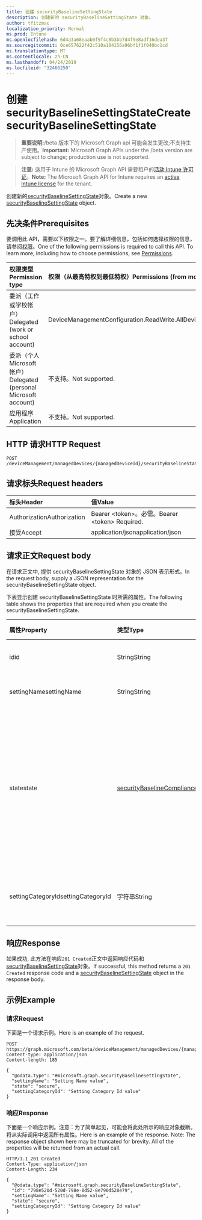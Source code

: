```yaml
---
title: 创建 securityBaselineSettingState
description: 创建新的 securityBaselineSettingState 对象。
author: tfitzmac
localization_priority: Normal
ms.prod: Intune
ms.openlocfilehash: 6d4a3a68eaab0f9f4c8b3bb7d4f9e8adf16dea37
ms.sourcegitcommit: 0ce657622f42c510a104156a96bf1f1f040bc1cd
ms.translationtype: MT
ms.contentlocale: zh-CN
ms.lasthandoff: 04/24/2019
ms.locfileid: "32466250"
---
```

# <a name="create-securitybaselinesettingstate"></a><span data-ttu-id="65637-103">创建 securityBaselineSettingState</span><span class="sxs-lookup"><span data-stu-id="65637-103">Create securityBaselineSettingState</span></span>

> <span data-ttu-id="65637-104">**重要说明:**/beta 版本下的 Microsoft Graph api 可能会发生更改;不支持生产使用。</span><span class="sxs-lookup"><span data-stu-id="65637-104">**Important:** Microsoft Graph APIs under the /beta version are subject to change; production use is not supported.</span></span>

> <span data-ttu-id="65637-105">**注意:** 适用于 Intune 的 Microsoft Graph API 需要租户的[活动 Intune 许可证](https://go.microsoft.com/fwlink/?linkid=839381)。</span><span class="sxs-lookup"><span data-stu-id="65637-105">**Note:** The Microsoft Graph API for Intune requires an [active Intune license](https://go.microsoft.com/fwlink/?linkid=839381) for the tenant.</span></span>

<span data-ttu-id="65637-106">创建新的[securityBaselineSettingState](../resources/intune-deviceintent-securitybaselinesettingstate.md)对象。</span><span class="sxs-lookup"><span data-stu-id="65637-106">Create a new [securityBaselineSettingState](../resources/intune-deviceintent-securitybaselinesettingstate.md) object.</span></span>

## <a name="prerequisites"></a><span data-ttu-id="65637-107">先决条件</span><span class="sxs-lookup"><span data-stu-id="65637-107">Prerequisites</span></span>
<span data-ttu-id="65637-p101">要调用此 API，需要以下权限之一。要了解详细信息，包括如何选择权限的信息，请参阅[权限](/graph/permissions-reference)。</span><span class="sxs-lookup"><span data-stu-id="65637-p101">One of the following permissions is required to call this API. To learn more, including how to choose permissions, see [Permissions](/graph/permissions-reference).</span></span>

|<span data-ttu-id="65637-110">权限类型</span><span class="sxs-lookup"><span data-stu-id="65637-110">Permission type</span></span>|<span data-ttu-id="65637-111">权限（从最高特权到最低特权）</span><span class="sxs-lookup"><span data-stu-id="65637-111">Permissions (from most to least privileged)</span></span>|
|:---|:---|
|<span data-ttu-id="65637-112">委派（工作或学校帐户）</span><span class="sxs-lookup"><span data-stu-id="65637-112">Delegated (work or school account)</span></span>|<span data-ttu-id="65637-113">DeviceManagementConfiguration.ReadWrite.All</span><span class="sxs-lookup"><span data-stu-id="65637-113">DeviceManagementConfiguration.ReadWrite.All</span></span>|
|<span data-ttu-id="65637-114">委派（个人 Microsoft 帐户）</span><span class="sxs-lookup"><span data-stu-id="65637-114">Delegated (personal Microsoft account)</span></span>|<span data-ttu-id="65637-115">不支持。</span><span class="sxs-lookup"><span data-stu-id="65637-115">Not supported.</span></span>|
|<span data-ttu-id="65637-116">应用程序</span><span class="sxs-lookup"><span data-stu-id="65637-116">Application</span></span>|<span data-ttu-id="65637-117">不支持。</span><span class="sxs-lookup"><span data-stu-id="65637-117">Not supported.</span></span>|

## <a name="http-request"></a><span data-ttu-id="65637-118">HTTP 请求</span><span class="sxs-lookup"><span data-stu-id="65637-118">HTTP Request</span></span>
<!-- {
  "blockType": "ignored"
}
-->
``` http
POST /deviceManagement/managedDevices/{managedDeviceId}/securityBaselineStates/{securityBaselineStateId}/settingStates
```

## <a name="request-headers"></a><span data-ttu-id="65637-119">请求标头</span><span class="sxs-lookup"><span data-stu-id="65637-119">Request headers</span></span>
|<span data-ttu-id="65637-120">标头</span><span class="sxs-lookup"><span data-stu-id="65637-120">Header</span></span>|<span data-ttu-id="65637-121">值</span><span class="sxs-lookup"><span data-stu-id="65637-121">Value</span></span>|
|:---|:---|
|<span data-ttu-id="65637-122">Authorization</span><span class="sxs-lookup"><span data-stu-id="65637-122">Authorization</span></span>|<span data-ttu-id="65637-123">Bearer &lt;token&gt;。必需。</span><span class="sxs-lookup"><span data-stu-id="65637-123">Bearer &lt;token&gt; Required.</span></span>|
|<span data-ttu-id="65637-124">接受</span><span class="sxs-lookup"><span data-stu-id="65637-124">Accept</span></span>|<span data-ttu-id="65637-125">application/json</span><span class="sxs-lookup"><span data-stu-id="65637-125">application/json</span></span>|

## <a name="request-body"></a><span data-ttu-id="65637-126">请求正文</span><span class="sxs-lookup"><span data-stu-id="65637-126">Request body</span></span>
<span data-ttu-id="65637-127">在请求正文中, 提供 securityBaselineSettingState 对象的 JSON 表示形式。</span><span class="sxs-lookup"><span data-stu-id="65637-127">In the request body, supply a JSON representation for the securityBaselineSettingState object.</span></span>

<span data-ttu-id="65637-128">下表显示创建 securityBaselineSettingState 时所需的属性。</span><span class="sxs-lookup"><span data-stu-id="65637-128">The following table shows the properties that are required when you create the securityBaselineSettingState.</span></span>

|<span data-ttu-id="65637-129">属性</span><span class="sxs-lookup"><span data-stu-id="65637-129">Property</span></span>|<span data-ttu-id="65637-130">类型</span><span class="sxs-lookup"><span data-stu-id="65637-130">Type</span></span>|<span data-ttu-id="65637-131">说明</span><span class="sxs-lookup"><span data-stu-id="65637-131">Description</span></span>|
|:---|:---|:---|
|<span data-ttu-id="65637-132">id</span><span class="sxs-lookup"><span data-stu-id="65637-132">id</span></span>|<span data-ttu-id="65637-133">String</span><span class="sxs-lookup"><span data-stu-id="65637-133">String</span></span>|<span data-ttu-id="65637-134">实体的唯一标识符</span><span class="sxs-lookup"><span data-stu-id="65637-134">Unique identifier of the entity</span></span>|
|<span data-ttu-id="65637-135">settingName</span><span class="sxs-lookup"><span data-stu-id="65637-135">settingName</span></span>|<span data-ttu-id="65637-136">String</span><span class="sxs-lookup"><span data-stu-id="65637-136">String</span></span>|<span data-ttu-id="65637-137">报告的设置名称</span><span class="sxs-lookup"><span data-stu-id="65637-137">The setting name that is being reported</span></span>|
|<span data-ttu-id="65637-138">state</span><span class="sxs-lookup"><span data-stu-id="65637-138">state</span></span>|[<span data-ttu-id="65637-139">securityBaselineComplianceState</span><span class="sxs-lookup"><span data-stu-id="65637-139">securityBaselineComplianceState</span></span>](../resources/intune-deviceintent-securitybaselinecompliancestate.md)|<span data-ttu-id="65637-140">安全基准设置的符合性状态。</span><span class="sxs-lookup"><span data-stu-id="65637-140">The compliance state of the security baseline setting.</span></span> <span data-ttu-id="65637-141">可取值为：`unknown`、`secure`、`notApplicable`、`notSecure`、`error`、`conflict`。</span><span class="sxs-lookup"><span data-stu-id="65637-141">Possible values are: `unknown`, `secure`, `notApplicable`, `notSecure`, `error`, `conflict`.</span></span>|
|<span data-ttu-id="65637-142">settingCategoryId</span><span class="sxs-lookup"><span data-stu-id="65637-142">settingCategoryId</span></span>|<span data-ttu-id="65637-143">字符串</span><span class="sxs-lookup"><span data-stu-id="65637-143">String</span></span>|<span data-ttu-id="65637-144">此设置所属的设置类别 id</span><span class="sxs-lookup"><span data-stu-id="65637-144">The setting category id which this setting belongs to</span></span>|



## <a name="response"></a><span data-ttu-id="65637-145">响应</span><span class="sxs-lookup"><span data-stu-id="65637-145">Response</span></span>
<span data-ttu-id="65637-146">如果成功, 此方法在响应`201 Created`正文中返回响应代码和[securityBaselineSettingState](../resources/intune-deviceintent-securitybaselinesettingstate.md)对象。</span><span class="sxs-lookup"><span data-stu-id="65637-146">If successful, this method returns a `201 Created` response code and a [securityBaselineSettingState](../resources/intune-deviceintent-securitybaselinesettingstate.md) object in the response body.</span></span>

## <a name="example"></a><span data-ttu-id="65637-147">示例</span><span class="sxs-lookup"><span data-stu-id="65637-147">Example</span></span>

### <a name="request"></a><span data-ttu-id="65637-148">请求</span><span class="sxs-lookup"><span data-stu-id="65637-148">Request</span></span>
<span data-ttu-id="65637-149">下面是一个请求示例。</span><span class="sxs-lookup"><span data-stu-id="65637-149">Here is an example of the request.</span></span>
``` http
POST https://graph.microsoft.com/beta/deviceManagement/managedDevices/{managedDeviceId}/securityBaselineStates/{securityBaselineStateId}/settingStates
Content-type: application/json
Content-length: 185

{
  "@odata.type": "#microsoft.graph.securityBaselineSettingState",
  "settingName": "Setting Name value",
  "state": "secure",
  "settingCategoryId": "Setting Category Id value"
}
```

### <a name="response"></a><span data-ttu-id="65637-150">响应</span><span class="sxs-lookup"><span data-stu-id="65637-150">Response</span></span>
<span data-ttu-id="65637-p103">下面是一个响应示例。注意：为了简单起见，可能会将此处所示的响应对象截断。将从实际调用中返回所有属性。</span><span class="sxs-lookup"><span data-stu-id="65637-p103">Here is an example of the response. Note: The response object shown here may be truncated for brevity. All of the properties will be returned from an actual call.</span></span>
``` http
HTTP/1.1 201 Created
Content-Type: application/json
Content-Length: 234

{
  "@odata.type": "#microsoft.graph.securityBaselineSettingState",
  "id": "798e520d-520d-798e-0d52-8e790d528e79",
  "settingName": "Setting Name value",
  "state": "secure",
  "settingCategoryId": "Setting Category Id value"
}
```



